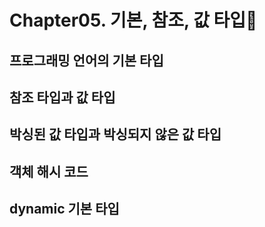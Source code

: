 # Chapter05. 기본, 참조, 값 타입🦁
## 프로그래밍 언어의 기본 타입

## 참조 타입과 값 타입

## 박싱된 값 타입과 박싱되지 않은 값 타입

## 객체 해시 코드

## dynamic 기본 타입
